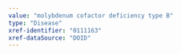 ```yaml
---
value: "molybdenum cofactor deficiency type B"
type: "Disease"
xref-identifier: "0111163"
xref-dataSource: "DOID"
---
```


